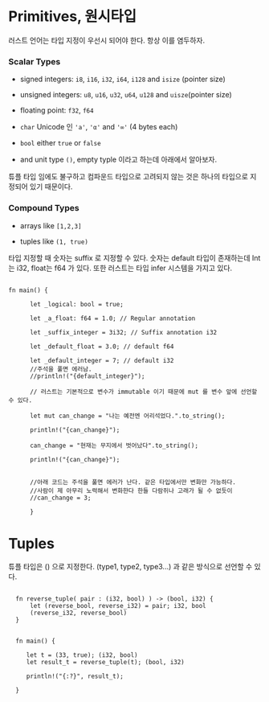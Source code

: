# Primitives, 원시타입

러스트 언어는 타입 지정이 우선시 되어야 한다. 항상 이를 염두하자.

### Scalar Types 
* signed integers: `i8`, `i16`, `i32`, `i64`, `i128` and `isize` (pointer size)
	
* unsigned integers: `u8`, `u16`, `u32`, `u64`, `u128` and `uisze`(pointer size)

* floating point: `f32`, `f64`

* `char` Unicode 인 `'a'`, `'α'` and `'∞'` (4 bytes each) 

* `bool` either `true` or `false`

* and unit type `()`, empty typle 이라고 하는데 아래에서 알아보자.


튜플 타입 임에도 불구하고 컴파운드 타입으로 고려되지 않는 것은 하나의 타입으로 지정되어 있기 때문이다.

### Compound Types

* arrays like `[1,2,3]`
	
* tuples like `(1, true)`



타입 지정할 때 숫자는 suffix 로 지정할 수 있다.
숫자는 default 타입이 존재하는데 Int 는 i32, float는 f64 가 있다.
또한 러스트는 타입 infer 시스템을 가지고 있다.

```rust, editable

fn main() {

      let _logical: bool = true;

      let _a_float: f64 = 1.0; // Regular annotation

      let _suffix_integer = 3i32; // Suffix annotation i32

      let _default_float = 3.0; // default f64

      let _default_integer = 7; // default i32                                                               
      //주석을 풀면 에러남.
      //println!("{default_integer}");

      // 러스트는 기본적으로 변수가 immutable 이기 때문에 mut 를 변수 앞에 선언할 수 있다.

      let mut can_change = "나는 예전엔 어리석었다.".to_string(); 

      println!("{can_change}");

      can_change = "현재는 무지에서 벗어났다".to_string();

      println!("{can_change}");


      //아래 코드는 주석을 풀면 에러가 난다. 같은 타입에서만 변화만 가능하다.
      //사람이 제 아무리 노력해서 변화한다 한들 다람쥐나 고래가 될 수 없듯이
      //can_change = 3;

      }

```

# Tuples 

튜플 타입은 () 으로 지정한다. 
(type1, type2, type3...) 과 같은 방식으로 선언할 수 있다.

```rust, editable

  fn reverse_tuple( pair : (i32, bool) ) -> (bool, i32) {
      let (reverse_bool, reverse_i32) = pair; i32, bool
      (reverse_i32, reverse_bool)
  }


  fn main() {

     let t = (33, true); (i32, bool)
     let result_t = reverse_tuple(t); (bool, i32)

     println!("{:?}", result_t);

  }

```









